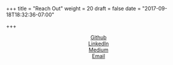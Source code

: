 +++
title = "Reach Out"
weight = 20
draft = false
date = "2017-09-18T18:32:36-07:00"

+++
<center><div>
<a class="grow2" href="https://github.com/andrewdc92">Github<i class="fa fa-github" ></i></a>
<br>
<a class="grow2" href="https://www.linkedin.com/in/andrewcordivari">LinkedIn<i class="fa fa-linkedin"></i></a>
<br>
<a class="grow2" href="https://medium.com/@andrew.cordivari">Medium<i class="fa fa-medium"></i></a>
<br>
<a class="grow2" href="mailto:andrew.cordivari@gmail.com">Email<i class="fa fa-google"></i></a>
<br>
<div>
